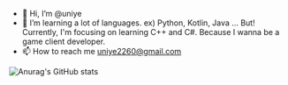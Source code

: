 - 👋 Hi, I’m @uniye
- 🌱 I’m learning a lot of languages. ex) Python, Kotlin, Java ...
      But! Currently, I'm focusing on learning C++ and C#. Because I wanna be a game client developer.
- 📫 How to reach me uniye2260@gmail.com


![Anurag's GitHub stats](https://github-readme-stats.vercel.app/api?username=uniye&show_icons=true&theme=great-gatsby)
